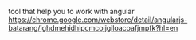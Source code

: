 tool that help you to work with angular
https://chrome.google.com/webstore/detail/angularjs-batarang/ighdmehidhipcmcojjgiloacoafjmpfk?hl=en
